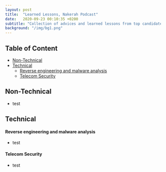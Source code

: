 ```yaml
---
layout: post
title:  "Learned Lessons, Nakerah Podcast"
date:   2020-09-23 00:10:35 +0200
subtitle: "Collection of advices and learned lessons from top candidates"
background: "/img/bg1.png"
---
```


## Table of Content
* [Non-Technical](#non-technical)
* [Technical](#technical)
   * [Reverse engineering and malware analysis](#reverse-engineering-and-malware-analysis)
   * [Telecom Security](#telecom-security)
## Non-Technical
* test
## Technical
#### Reverse engineering and malware analysis
* test
#### Telecom Security
* test
